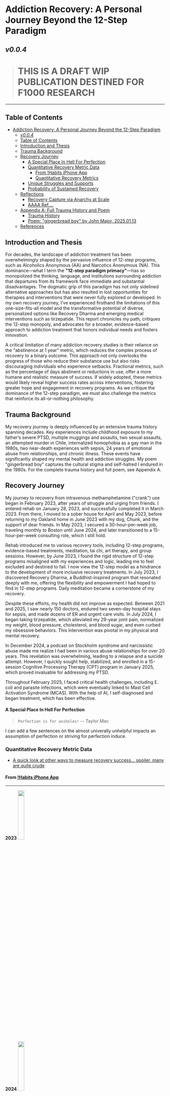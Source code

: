 # Addiction Recovery: A Personal Journey Beyond the 12-Step Paradigm
_v0.0.4_
---

> # THIS IS A DRAFT WIP PUBLICATION DESTINED FOR F1000 RESEARCH

---

## Table of Contents
- [Addiction Recovery: A Personal Journey Beyond the 12-Step Paradigm](#addiction-recovery-a-personal-journey-beyond-the-12-step-paradigm)
  - [_v0.0.4_](#v004)
  - [Table of Contents](#table-of-contents)
  - [Introduction and Thesis](#introduction-and-thesis)
  - [Trauma Background](#trauma-background)
  - [Recovery Journey](#recovery-journey)
      - [A Special Place In Hell For Perfection](#a-special-place-in-hell-for-perfection)
    - [Quantitative Recovery Metric Data](#quantitative-recovery-metric-data)
      - [From !Habits iPhone App](#from-habits-iphone-app)
      - [Quantitative Recovery Metrics](#quantitative-recovery-metrics)
    - [Unique Struggles and Supports](#unique-struggles-and-supports)
    - [Probability of Sustained Recovery](#probability-of-sustained-recovery)
  - [Reflections](#reflections)
    - [Recovery Capture via Anarchy at Scale](#recovery-capture-via-anarchy-at-scale)
    - [AAAA Ref....](#aaaa-ref)
  - [Appendix A: Full Trauma History and Poem](#appendix-a-full-trauma-history-and-poem)
    - [Trauma History](#trauma-history)
    - [Poem: "gingerbread boy" by John Major, 2025.01.13](#poem-gingerbread-boy-by-john-major-20250113)
  - [References](#references)

## Introduction and Thesis

For decades, the landscape of addiction treatment has been overwhelmingly shaped by the pervasive influence of 12-step programs, such as Alcoholics Anonymous (AA) and Narcotics Anonymous (NA). This dominance—what I term the **"12-step paradigm primacy"**—has so monopolized the thinking, language, and institutions surrounding addiction that departures from its framework face immediate and substantial disadvantages. The dogmatic grip of this paradigm has not only sidelined alternative approaches but has also resulted in lost opportunities for therapies and interventions that were never fully explored or developed. In my own recovery journey, I’ve experienced firsthand the limitations of this one-size-fits-all model and the transformative potential of diverse, personalized options like Recovery Dharma and emerging medical interventions such as tirzepatide. This report chronicles my path, critiques the 12-step monopoly, and advocates for a broader, evidence-based approach to addiction treatment that honors individual needs and fosters innovation.

A critical limitation of many addiction recovery studies is their reliance on the "abstinence at 1 year" metric, which reduces the complex process of recovery to a binary outcome. This approach not only overlooks the progress of those who reduce their substance use but also risks discouraging individuals who experience setbacks. Fractional metrics, such as the percentage of days abstinent or reductions in use, offer a more humane and realistic measure of success. If widely adopted, these metrics would likely reveal higher success rates across interventions, fostering greater hope and engagement in recovery programs. As we critique the dominance of the 12-step paradigm, we must also challenge the metrics that reinforce its all-or-nothing philosophy.

## Trauma Background

My recovery journey is deeply influenced by an extensive trauma history spanning decades. Key experiences include childhood exposure to my father’s severe PTSD, multiple muggings and assaults, two sexual assaults, an attempted murder in Chile, internalized homophobia as a gay man in the 1980s, two near-death experiences with sepsis, 24 years of emotional abuse from relationships, and chronic illness. These events have significantly shaped my mental health and addiction struggles. My poem "gingerbread boy" captures the cultural stigma and self-hatred I endured in the 1980s. For the complete trauma history and full poem, see Appendix A.

## Recovery Journey

My journey to recovery from intravenous methamphetamine ("crank") use began in February 2023, after years of struggle and urging from friends. I entered rehab on January 28, 2023, and successfully completed it in March 2023. From there, I moved to a sober house for April and May 2023, before returning to my Oakland home in June 2023 with my dog, Chunk, and the support of dear friends. In May 2023, I secured a 30-hour-per-week job, traveling monthly to Boston until June 2024, and later transitioned to a 15-hour-per-week consulting role, which I still hold.

Rehab introduced me to various recovery tools, including 12-step programs, evidence-based treatments, meditation, tai chi, art therapy, and group sessions. However, by June 2023, I found the rigid structure of 12-step programs misaligned with my experiences and logic, leading me to feel excluded and destined to fail. I now view the 12-step model as a hindrance to the development of more inclusive recovery treatments. In July 2023, I discovered Recovery Dharma, a Buddhist-inspired program that resonated deeply with me, offering the flexibility and empowerment I had hoped to find in 12-step programs. Daily meditation became a cornerstone of my recovery.

Despite these efforts, my health did not improve as expected. Between 2021 and 2025, I saw nearly 150 doctors, endured two seven-day hospital stays for sepsis, and made dozens of ER and urgent care visits. In July 2024, I began taking tirzepatide, which alleviated my 29-year joint pain, normalized my weight, blood pressure, cholesterol, and blood sugar, and even curbed my obsessive behaviors. This intervention was pivotal in my physical and mental recovery.

In December 2024, a podcast on Stockholm syndrome and narcissistic abuse made me realize I had been in various abuse relationships for over 20 years. This revelation was overwhelming, leading to a relapse and a suicide attempt. However, I quickly sought help, stabilized, and enrolled in a 15-session Cognitive Processing Therapy (CPT) program in January 2025, which proved invaluable for addressing my PTSD.

Throughout February 2025, I faced critical health challenges, including E. coli and parasite infections, which were eventually linked to Mast Cell Activation Syndrome (MCAS). With the help of AI, I self-diagnosed and began treatment, which has been effective.

#### A Special Place In Hell For Perfection

> `Perfection is for assholes!` -- Taylor Mac

I can add a few sentences on the almost univerally unhelpful impacts an assumption of perfection or striving for perfection induce.

### Quantitative Recovery Metric Data
- [A quick look at other ways to measure recovery success... spoiler, many are quite crude](./review_of_addition_interventions.md)
  
#### From [!Habits iPhone App](https://www.notboring.software/product/habits)

---

**2023**
<img src=../imgs/2023_crank_days_triangle.PNG width=20% />

**2024**
<img src=../imgs/2024_crank_days_triangle.PNG width=20% />

**2025**
<img src=../imgs/2025_crank_days_triangle.PNG width=20%/>

---

#### Quantitative Recovery Metrics
From January 28, 2023, to February 29, 2025, I tracked my meth use with daily logs:
- **Total Days Since Rehab:** 764
- **Days on Meth:** 35
- **Days Meth-Free:** 729
- **Meth-Free Percentage:** 95.42%
- **Runs of Meth Use:** 5 (longest: 27 days pre-rehab)
- **Runs of Meth-Free Days:** 6 (longest: 339 days in 2023)

**Table 1: Summary of Recovery Metrics**

| Year | Total Days | Days on Meth | Days Meth-Free | % Meth-Free | Meth Runs | Meth-Free Runs |
|------|------------|--------------|----------------|-------------|-----------|----------------|
| 2023 | 339        | 27           | 339            | 100%*       | 1         | 1              |
| 2024 | 366        | 2            | 364            | 99.45%      | 2         | 3              |
| 2025 | 59         | 6            | 53             | 89.83%      | 2         | 2              |
| Total| 764        | 35           | 729            | 95.42%      | 5         | 6              |

*Note: 2023 % meth-free is post-rehab (January 28 onward).

### Unique Struggles and Supports

**Struggles:**
- **Persistent Health Issues:** Despite being meth-free, my health deteriorated, requiring nearly 150 doctor visits, multiple ER visits, and hospital stays for sepsis. A late 2024 MCAS diagnosis compounded these challenges.
- **December 2024 Relapse:** Triggered by recognizing a large number of abusive relationships not recognized to that point, this relapse involved a suicide attempt, highlighting the intersection of mental health and addiction. THe outcome of this relapse was enrollment in the [Nema Health CPT program for PTSD](https://nemahealth.com)

**Supports:**
- **Family & Friends** Critical in providing outside perspective on growing crises stemming from addiction. Best positioned to offer gentle & constant pressure to reach out for help when ready.
- **Pschiatric** Psych dr...
- **Therapy** Weekly, by Psychiatrist
- **Intentional & Guided Psychedelic Experiences** 5MEODMT, DMT, LSD, MDMA.
- **Dancing** try not to feel better and connected to others dancinfg.
- **[Silicon Valley Recovery](https://www.siliconvalleyrecovery.com)** Residential dual diagnosis treatment in San Jose.
- **Recovery Dharma:** Adopted in July 2023, this Buddhist-inspired community replaced 12-step programs, enhancing my recovery through meditation and mindfulness.
- **Tirzepatide:** Started in July 2024, it alleviated joint pain, normalized health metrics, and reduced obsessive behaviors, supporting addiction healing.
- **Cognitive Processing Therapy (CPT):** Enrolled in January 2025, this 15-session PTSD program provided critical mental health support.

### Probability of Sustained Recovery

Defining "returning to addiction" as 3 months (90 days) of continuous meth use, my longest post-rehab run was 3 days (2025), indicating no return. General relapse rates suggest 40–60% within the first year (NIDA, 2020), but my minimal relapses (35 days total, mostly single-day or 3-day runs), robust supports, and ongoing treatment suggest an 85–90% probability of sustained recovery. Alternative definitions (e.g., >10% of days on meth) also support this, as my 4.58% usage rate is low.

## Reflections

### Recovery Capture via Anarchy at Scale


My journey showed me recovery isn’t one-size-fits-all, yet via the magic of emergent properties of anarchist organizations at scale (AA is the most successfuul in the world!) the 12-step model’s dominance overshadows other paths: in all sectors of life. 

I valued the chance to study it up close, but my 12-step experience was ultimately a net-negative. Its spiritual focus didn’t click, and its rigidity stifled innovation, sidelining alternatives better suited to diverse needs. Recovery Dharma’s mindfulness practices became my lifeline, while medical interventions like tirzepatide tackled the physical side of addiction. Counseling and peer networks offered vital psychological support. Recovery thrives on variety, not a single playbook.

This report is not a rejection of 12-step programs—they remain a lifeline for many—but an urgent call to build on what we know works and to embrace optimism and intentional evolution in addiction recovery. We must move beyond rigid, one-size-fits-all approaches and create a recovery landscape that is both scalable in operations as well as adaptable intervention programming, inclusive, and driven by evidence. By fostering a mindset of hope and innovation, we can accelerate the development of more effective treatment paradigms and ensure new developments get to the clinics faster than this happens presently.

*rework*
This report is a criticism of the emergent recovery systems & thinking capture situation that has become entrenched. The 12-step empire—let’s call it what it is—has pulled off a slick recovery systems capture, sinking its claws into the addiction treatment landscape and holding it hostage with a rigid, outdated playbook. Alcoholics Anonymous (AA) and its offshoots have scaled impressively, sure, reaching millions with a cookie-cutter framework that bends just enough to fit different cultures while staying stubbornly fossilized at its core. That operational reach is undeniable—but it’s a hollow victory when the system can’t adapt to even the most basic, unassailable shifts in recovery science. Case in point: cigarettes.

Here’s the kicker—studies (like those from the Journal of Substance Abuse Treatment) show that people leaving rehab as smokers have 50% worse odds of staying sober compared to non-smokers. That’s not some fringe hypothesis; it’s a screaming red flag. Smoking doesn’t just tank sobriety rates—it drags along a laundry list of health disasters: cancer, heart disease, lung failure. Yet AA, with its sanctimonious “full sobriety” gospel, turns a blind eye. Meetings reek of tobacco, and the Big Book—untouched since the 1930s—doesn’t whisper a word about it. This isn’t oversight; it’s structural paralysis. The 12-step machine is so ossified, so shackled to its dogma, that it can’t muster the will to tackle a drug staring them in the face—one that’s killing their success rates and their members.

How does AA justify this? They don’t. They lean on tradition like it’s a sacred shield, enforcing draconian rules about alcohol and narcotics while letting nicotine slide as a cultural quirk. It’s hypocrisy dressed up as principle. The organization’s anarchistic structure has effectively paralyzed its ability to make substantive changes to its core materials or core approachrethink its approach isn’t just stagnation—. Meanwhile, evidence-based recovery demands flexibility: scalable systems that don’t just spread wide but evolve deep, folding in new data to actually work better. AA’s refusal to do this—starting with something as obvious as cigarettes—proves it’s less about recovery and more about preserving its own grip on the game.

This isn’t a total takedown—12-step helps plenty—but it’s a wake-up call. We need treatment that doesn’t just coast on past glory but fights to adapt, using science to boost survival, not cling to relics. Until AA reckons with its cigarette blind spot (and the rest of its frozen ideology), it’s failing the very people it preaches to.

### AAAA Ref....
text Anarchy and Alcohol (available online via their publications) explicitly ties AA to anarchism and praises its success as a decentralized model. Paired with the Cochrane review’s empirical evidence of effectiveness (published in the Cochrane Database of Systematic Reviews, DOI: 10.1002/14651858.CD012880.pub2), these sources collectively support the case.

## Appendix A: Full Trauma History and Poem

### Trauma History
My trauma history comprises 14 distinct traumatic events:

1. **Father’s PTSD and Violent Behavior:** My father, a Vietnam War veteran, exhibited severe PTSD, resulting in unpredictable violence during my childhood.
2. **Hypervigilance and "Street Smarts" Training:** He instilled constant alertness, leading to chronic stress and anxiety.
3. **Multiple Muggings and Assaults:** Six incidents, often outnumbered, with weapons involved in two cases.
4. **Sexual Assault and Rape in Mid-20s:** Drugged, bound, and raped by two men in my mid-20s.
5. **Sexual Assault by Sex Worker:** Drugged, raped, and robbed by a sex worker in Florida, who recorded the assault.
6. **Attempted Murder in Chile:** My partner and I were attacked; I fought back fiercely.
7. **Internalized Homophobia and Self-Hatred:** Struggled with being closeted and self-loathing for not being straight.
8. **Near-Death Experiences with Sepsis:** Nearly died twice from sepsis.
9. **Frequent First Responder to Emergencies:** Often the first to act in crises, including a traumatic subway incident.
10. **Emotional and Psychological Abuse:** Relationships
11. **Addiction and Related Trauma:** Addiction led to dangerous situations and self-harm.
12. **Chronic Illness:** Lived with debilitating illness for 20 years.
13. **Witnessing Grandmother’s Death:** Present during her passing.
14. **Cultural Stigma and Discrimination in the 1980s:** As a gay man, faced intense societal hostility and messages that I should die for my sexuality.

### Poem: "gingerbread boy" by John Major, 2025.01.13
'gingerbread boy'

now

“I love my shape.
My shape is a nice shape.
It’s my shape.
I don’t need to hurt my shape any more.
I hope not”

to now

“I hated my shape. Culture hated the shape it shamed me for not being. My shape blazed in agony. Twisted. Screaming, no- Screamed for an end. Screamed and screamed. please. just end.”

“Culture hurt me. Fake shape. Starved shape. Hidden shape. Vile shape. Hated shape.”

“Culture hurt me in the 80’s because it was ignorant and afraid.”

“Culture hurt me in the 80’s and it’s not my fault.”

“Culture hurt me in the 80’s and I could not bear this understanding till now.”

“Culture hurt me in the 80’s and I could not understand this till now.”

“Culture hurt me in the 80’s and I did not understand this till now.”

“Culture made no excuses for its hatred. Which is a good policy.”

“Culture forced me to believe something I did not want to believe.”

“Culture
raped my sense-of-self.
God hates
sick fags
would
should die.
Alone in desperate pain.
Deserves nothing
embrace
love
life
help
love
life.
I said nothing and no one knew.
Yet it happened for all to see.
On tv and Off.
No one helped even me.“

“I’m kinda stuck in the 80’s ( and obsessed ).” — JEM

“I’m obsessed with the 80’s (and kinda stuck ).” — JEM

far off now

“it’s like something in you broke in the 80’s and is stuck there.” — SD, (a roared observation over decades)

finally now

My shape is just fine.

-- John Major 2025.01.13

**Source:** [https://bangateapot.wtf:8913/idea_shards](https://bangateapot.wtf:8913/idea_shards)

## References
- National Institute on Drug Abuse (NIDA). (2020). *Treatment and Recovery*. Retrieved from [NIDA website].